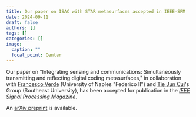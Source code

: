 ```yaml
---
title: Our paper on ISAC with STAR metasurfaces accepted in IEEE-SPM
date: 2024-09-11
draft: false
authors: []
tags: []
categories: []
image:
  caption: ""
  focal_point: Center
---
```

Our paper on "Integrating sensing and communications: Simultaneously transmitting and reflecting digital coding metasurfaces," in collaboration with [Francesco Verde] (University of Naples "Federico II") and [Tie Jun Cui]'s Group (Southeast University),
has been accepted for publication in the *[IEEE Signal Processing Magazine](https://ieeexplore.ieee.org/xpl/RecentIssue.jsp?punumber=79)*.

An [arXiv preprint](https://arxiv.org/abs/2406.10826) is available.

[Francesco Verde]: https://www.docenti.unina.it/#!/professor/4652414e434553434f5645524445565244464e4337344831324932333441/riferimenti

[Tie Jun Cui]: https://scholar.google.com/citations?user=-h-1eJsAAAAJ&hl=en